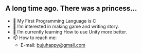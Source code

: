 ##  A long time ago. There was a princess...
- 🌱 My First Programming Language is C
- 👀 I’m interested in making game and writing story.
- 🌱 I’m currently learning How to use Unity more better.
- 📫 How to reach me:
  - E-mail: bujuhappy@gmail.com
 
<!---
buju0909/buju0909 is a ✨ special ✨ repository because its `README.md` (this file) appears on your GitHub profile.
You can click the Preview link to take a look at your changes.
--->
